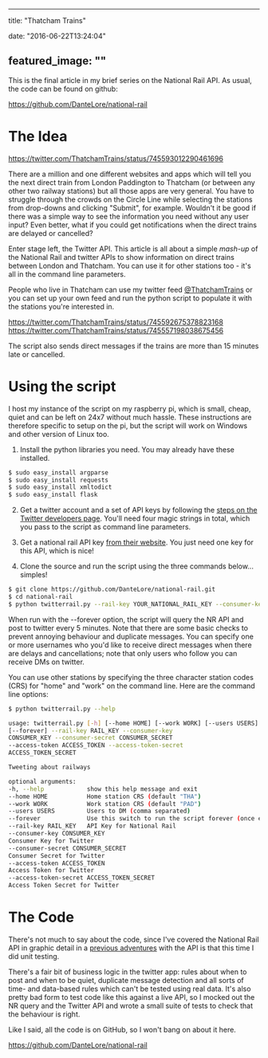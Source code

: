 
---
title: "Thatcham Trains"

date: "2016-06-22T13:24:04"

featured_image: ""
---


This is the final article in my brief series on the National Rail API.  As usual, the code can be found on github:

<a href="https://github.com/DanteLore/national-rail">https://github.com/DanteLore/national-rail</a>

# The Idea
https://twitter.com/ThatchamTrains/status/745593012290461696

There are a million and one different websites and apps which will tell you the next direct train from London Paddington to Thatcham (or between any other two railway stations) but all those apps are very general. You have to struggle through the crowds on the Circle Line while selecting the stations from drop-downs and clicking "Submit", for example. Wouldn't it be good if there was a simple way to see the information you need without any user input? Even better, what if you could get notifications when the direct trains are delayed or cancelled?

Enter stage left, the Twitter API. This article is all about a simple *mash-up* of the National Rail and twitter APIs to show information on direct trains between London and Thatcham. You can use it for other stations too - it's all in the command line parameters.

People who live in Thatcham can use my twitter feed <a href="https://twitter.com/ThatchamTrains">@ThatchamTrains</a> or you can set up your own feed and run the python script to populate it with the stations you're interested in.

https://twitter.com/ThatchamTrains/status/745592675378823168
https://twitter.com/ThatchamTrains/status/745557198038675456

The script also sends direct messages if the trains are more than 15 minutes late or cancelled.
# Using the script
I host my instance of the script on my raspberry pi, which is small, cheap, quiet and can be left on 24x7 without much hassle. These instructions are therefore specific to setup on the pi, but the script will work on Windows and other version of Linux too.

1. Install the python libraries you need. You may already have these installed.

```bash
$ sudo easy_install argparse
$ sudo easy_install requests
$ sudo easy_install xmltodict
$ sudo easy_install flask

```
2. Get a twitter account and a set of API keys by following the <a href="https://dev.twitter.com/oauth/overview">steps on the Twitter developers page</a>. You'll need four magic strings in total, which you pass to the script as command line parameters.

3. Get a national rail API key <a href="http://www.nationalrail.co.uk/100296.aspx">from their website</a>. You just need one key for this API, which is nice!

4. Clone the source and run the script using the three commands below... simples!

```bash
$ git clone https://github.com/DanteLore/national-rail.git
$ cd national-rail
$ python twitterrail.py --rail-key YOUR_NATIONAL_RAIL_KEY --consumer-key YOUR_CUST_KEY --consumer-secret YOUR_CUST_SECRET --access-token YOUR_ACCESS_TOKEN --access-token-secret YOUR_ACCESS_TOKEN_SECRET --users YourTwitterName --forever

```
When run with the --forever option, the script will query the NR API and post to twitter every 5 minutes. Note that there are some basic checks to prevent annoying behaviour and duplicate messages. You can specify one or more usernames who you'd like to receive direct messages when there are delays and cancellations; note that only users who follow you can receive DMs on twitter.

You can use other stations by specifying the three character station codes (CRS) for "home" and "work" on the command line. Here are the command line options:

```bash
$ python twitterrail.py --help

usage: twitterrail.py [-h] [--home HOME] [--work WORK] [--users USERS]
[--forever] --rail-key RAIL_KEY --consumer-key
CONSUMER_KEY --consumer-secret CONSUMER_SECRET
--access-token ACCESS_TOKEN --access-token-secret
ACCESS_TOKEN_SECRET

Tweeting about railways

optional arguments:
-h, --help            show this help message and exit
--home HOME           Home station CRS (default "THA")
--work WORK           Work station CRS (default "PAD")
--users USERS         Users to DM (comma separated)
--forever             Use this switch to run the script forever (once ever 5 mins)
--rail-key RAIL_KEY   API Key for National Rail
--consumer-key CONSUMER_KEY
Consumer Key for Twitter
--consumer-secret CONSUMER_SECRET
Consumer Secret for Twitter
--access-token ACCESS_TOKEN
Access Token for Twitter
--access-token-secret ACCESS_TOKEN_SECRET
Access Token Secret for Twitter

```

# The Code
There's not much to say about the code, since I've covered the National Rail API in graphic detail in a <a href="http://logicalgenetics.com/live-train-route-animation/">previous adventures</a> with the API is that this time I did unit testing.

There's a fair bit of business logic in the twitter app: rules about when to post and when to be quiet, duplicate message detection and all sorts of time- and data-based rules which can't be tested using real data. It's also pretty bad form to test code like this against a live API, so I mocked out the NR query and the Twitter API and wrote a small suite of tests to check that the behaviour is right.

Like I said, all the code is on GitHub, so I won't bang on about it here.

<a href="https://github.com/DanteLore/national-rail">https://github.com/DanteLore/national-rail</a>